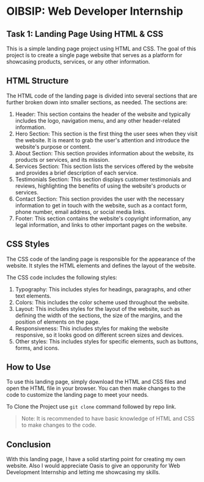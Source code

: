 # OIBSIP: Web Developer Internship
## Task 1: Landing Page Using HTML & CSS
This is a simple landing page project using HTML and CSS. The goal of this project is to create a single page website that serves as a platform for showcasing products, services, or any other information.

## HTML Structure
The HTML code of the landing page is divided into several sections that are further broken down into smaller sections, as needed. The sections are:

1. Header: This section contains the header of the website and typically includes the logo, navigation menu, and any other header-related information.
2. Hero Section: This section is the first thing the user sees when they visit the website. It is meant to grab the user's attention and introduce the website's purpose or content.
3. About Section: This section provides information about the website, its products or services, and its mission.
4. Services Section: This section lists the services offered by the website and provides a brief description of each service.
5. Testimonials Section: This section displays customer testimonials and reviews, highlighting the benefits of using the website's products or services.
6. Contact Section: This section provides the user with the necessary information to get in touch with the website, such as a contact form, phone number, email address, or social media links.
7. Footer: This section contains the website's copyright information, any legal information, and links to other important pages on the website.

## CSS Styles
The CSS code of the landing page is responsible for the appearance of the website. It styles the HTML elements and defines the layout of the website.

The CSS code includes the following styles:

1. Typography: This includes styles for headings, paragraphs, and other text elements.
2. Colors: This includes the color scheme used throughout the website.
3. Layout: This includes styles for the layout of the website, such as defining the width of the sections, the size of the margins, and the position of elements on the page.
4. Responsiveness: This includes styles for making the website responsive, so it looks good on different screen sizes and devices.
5. Other styles: This includes styles for specific elements, such as buttons, forms, and icons.

## How to Use
To use this landing page, simply download the HTML and CSS files and open the HTML file in your browser. You can then make changes to the code to customize the landing page to meet your needs.

To Clone the Project use `git clone` command followed by repo link.

> Note: It is recommended to have basic knowledge of HTML and CSS to make changes to the code.

## Conclusion
With this landing page, I have a solid starting point for creating my own website. Also I would appreciate Oasis to give an opporunity for Web Development Internship and letting me showcasing my skills.
